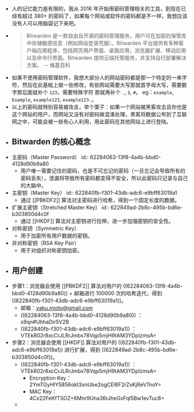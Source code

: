 - 人的记忆能力是有限的，我从 2016 年开始用密码管理相关的工具，到现在已经有超过 380+ 的密码了，如果每个网站或软件的密码都是不一样，我想应该没有人可以用脑袋记下来吧。
- > Bitwarden 是一款自由且开源的密码管理服务，用户可在加密的保管库中存储敏感信息（例如网站登录凭据）。Bitwarden 平台提供有多种客户端应用程序，包括网页用户界面、桌面应用，浏览器扩展、移动应用以及命令行界面。Bitwarden 提供云端托管服务，并支持自行部署解决方案。 -- 维基百科
- 如果不使用密码管理软件，我想大部分人的网站密码都是那一个特定的一串字符，然后在此基础上做一些修改，有些网站需要大写那就首字母大写，需要数字那后面就补个 `123`，需要特殊字符 那就再补个 `.`, `$`, `#`。 eg：`example`, `Example`, `example123`, `example123.`。
- 以上的密码就特别容易被攻击，举个栗子：如果一个网站被黑客攻击且你也是这个网站的用户，而网站又没有对密码做混淆处理，黑客将数据公布到了互联网之中，可能会被一些有心人利用，用此密码在其他网站上进行登陆。
- ## Bitwarden 的核心概念
- 主密码（Master Password）
  id:: 62284063-13f8-4a4b-bbd0-4128d90b9a80
	- 用户唯一需要记住的密码，也是不可忘记的密码（一旦忘记会导致所有的密码丢失），泄漏将导致所有密码都变得不安全，所以此密码只记录与自己的大脑中。
- 主密钥（Master Key）
  id:: 622840fb-f301-43db-adc6-e9bff63019a1
	- 通过 [[PBKDF2]] 算法对主密码进行哈希，得到一个固定长度的数据。
- 扩展主密钥（Stretched Master Key）
  id:: 622849ad-2b8c-495b-bd6e-b303850d4c0f
	- 通过 [[HKDF]] 算法对主密钥进行拉伸，进一步加强密钥的安全性。
- 对称密钥（Symmetric Key）
	- 用于加密所有用户数据的密钥。
- 非对称密钥（RSA Key Pair）
	- 用于对组织对称密钥加密。
- ## 用户创建
- 步骤1：浏览器会使用 [[PBKDF2]] 算法对用户的 ((62284063-13f8-4a4b-bbd0-4128d90b9a80)) + 邮箱进行 100000 次的哈希迭代，得到 ((622840fb-f301-43db-adc6-e9bff63019a1))。
	- 邮箱：yaku.mioto@gmail.com
	- ((62284063-13f8-4a4b-bbd0-4128d90b9a80)) ：s9qn#UhhaDir5V2B
	- ((622840fb-f301-43db-adc6-e9bff63019a1)) ：VTEkR02r8xcCrJLRrJmbx78Vqp5mjH9tAM3YDpIzmsA=
- 步骤2：浏览器会使用 [[HKDF]] 算法对用户的 ((622840fb-f301-43db-adc6-e9bff63019a1)) 进行扩展，得到 ((622849ad-2b8c-495b-bd6e-b303850d4c0f))。
	- ((622840fb-f301-43db-adc6-e9bff63019a1)) ：VTEkR02r8xcCrJLRrJmbx78Vqp5mjH9tAM3YDpIzmsA=
		- Encryption Key：2YmTGyHlY5856okt3xnUbe2ogCEl6F2rZxKjReV7noY=
		- MAC Key：4Cx22FeKfTSOZ+6Mnr9Una36rJheGxFqI5Bw1evTuc8=
	-